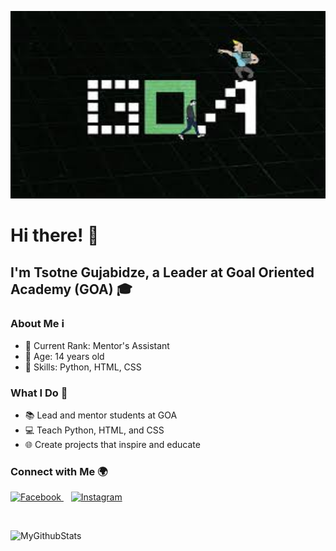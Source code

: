 <p align="center">
  <img src="image_2024-07-23_121303924.png" alt="GOA Logo" width="1000" height="300">
</p>

# Hi there! 👋

## I'm Tsotne Gujabidze, a Leader at Goal Oriented Academy (GOA) 🎓

### About Me ℹ️
- 🌟 Current Rank: Mentor's Assistant
- 🎂 Age: 14 years old
- 🚀 Skills: Python, HTML, CSS

### What I Do 🌟
- 📚 Lead and mentor students at GOA
- 💻 Teach Python, HTML, and CSS
- 🌐 Create projects that inspire and educate

### Connect with Me 🌍
<p align="left">
  <a href="https://www.facebook.com/cotne.gujabidze.9/">
    <img src="https://upload.wikimedia.org/wikipedia/commons/5/51/Facebook_f_logo_%282019%29.svg" height="30" alt="Facebook">
  </a>&nbsp;&nbsp;
  <a href="https://www.instagram.com/ajugstar/">
    <img src="https://upload.wikimedia.org/wikipedia/commons/a/a5/Instagram_icon.png" height="30" alt="Instagram">
  </a>
</p>
<br>
<p><img align="left" src="https://github-readme-stats.vercel.app/api/top-langs?username=tsotnegujabidze&show_icons=true&locale=en&layout=compact" alt="MyGithubStats" /></p>
